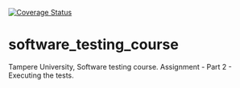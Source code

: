 [![Coverage Status](https://coveralls.io/repos/github/aliisanissinen/software_testing_course/badge.svg)](https://coveralls.io/github/aliisanissinen/software_testing_course)
# software_testing_course
Tampere University, Software testing course. Assignment - Part 2 - Executing the tests.
